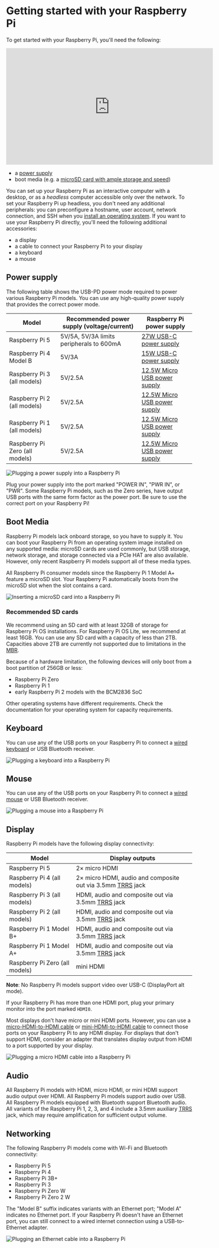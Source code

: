 # Getting started with your Raspberry Pi

To get started with your Raspberry Pi, you'll need the following:
<iframe width="560" height="315" src="https://www.youtube.com/embed/CQtliTJ41ZE" title="YouTube video player" frameborder="0" allow="accelerometer; autoplay; clipboard-write; encrypted-media; gyroscope; picture-in-picture" allowfullscreen></iframe>

- a [power supply](raspberry-pi.adoc#power-supply)
- boot media (e.g. a [microSD card with ample storage and speed](getting-started.adoc#recommended-sd-cards))

You can set up your Raspberry Pi as an interactive computer with a desktop, or as a _headless_ computer accessible only over the network. To set your Raspberry Pi up headless, you don't need any additional peripherals: you can preconfigure a hostname, user account, network connection, and SSH when you [install an operating system](getting-started.adoc#installing-the-operating-system). If you want to use your Raspberry Pi directly, you'll need the following additional accessories:

- a display
- a cable to connect your Raspberry Pi to your display
- a keyboard
- a mouse

## Power supply

The following table shows the USB-PD power mode required to power various Raspberry Pi models. You can use any high-quality power supply that provides the correct power mode.

| Model | Recommended power supply (voltage/current) | Raspberry Pi power supply |
|-------|---------------------------------------------|----------------------------|
| Raspberry Pi 5 | 5V/5A, 5V/3A limits peripherals to 600mA | [27W USB-C power supply](https://www.raspberrypi.com/products/27w-power-supply/) |
| Raspberry Pi 4 Model B | 5V/3A | [15W USB-C power supply](https://www.raspberrypi.com/products/type-c-power-supply/) |
| Raspberry Pi 3 (all models) | 5V/2.5A | [12.5W Micro USB power supply](https://www.raspberrypi.com/products/micro-usb-power-supply/) |
| Raspberry Pi 2 (all models) | 5V/2.5A | [12.5W Micro USB power supply](https://www.raspberrypi.com/products/micro-usb-power-supply/) |
| Raspberry Pi 1 (all models) | 5V/2.5A | [12.5W Micro USB power supply](https://www.raspberrypi.com/products/micro-usb-power-supply/) |
| Raspberry Pi Zero (all models) | 5V/2.5A | [12.5W Micro USB power supply](https://www.raspberrypi.com/products/micro-usb-power-supply/) |

![Plugging a power supply into a Raspberry Pi](images/peripherals/cable-power.png)

Plug your power supply into the port marked "POWER IN", "PWR IN", or "PWR". Some Raspberry Pi models, such as the Zero series, have output USB ports with the same form factor as the power port. Be sure to use the correct port on your Raspberry Pi!

## Boot Media

Raspberry Pi models lack onboard storage, so you have to supply it. You can boot your Raspberry Pi from an operating system image installed on any supported media: microSD cards are used commonly, but USB storage, network storage, and storage connected via a PCIe HAT are also available. However, only recent Raspberry Pi models support all of these media types.

All Raspberry Pi consumer models since the Raspberry Pi 1 Model A+ feature a microSD slot. Your Raspberry Pi automatically boots from the microSD slot when the slot contains a card.

![Inserting a microSD card into a Raspberry Pi](images/peripherals/sd-card.png)

### Recommended SD cards

We recommend using an SD card with at least 32GB of storage for Raspberry Pi OS installations. For Raspberry Pi OS Lite, we recommend at least 16GB. You can use any SD card with a capacity of less than 2TB. Capacities above 2TB are currently not supported due to limitations in the [MBR](https://en.wikipedia.org/wiki/Master_boot_record).

Because of a hardware limitation, the following devices will only boot from a boot partition of 256GB or less:

- Raspberry Pi Zero
- Raspberry Pi 1
- early Raspberry Pi 2 models with the BCM2836 SoC

Other operating systems have different requirements. Check the documentation for your operating system for capacity requirements.

## Keyboard

You can use any of the USB ports on your Raspberry Pi to connect a [wired keyboard](https://www.raspberrypi.com/products/raspberry-pi-keyboard-and-hub/) or USB Bluetooth receiver.

![Plugging a keyboard into a Raspberry Pi](images/peripherals/cable-key.png)

## Mouse

You can use any of the USB ports on your Raspberry Pi to connect a [wired mouse](https://www.raspberrypi.com/products/raspberry-pi-mouse/) or USB Bluetooth receiver.

![Plugging a mouse into a Raspberry Pi](images/peripherals/cable-mouse.png)

## Display

Raspberry Pi models have the following display connectivity:

| Model | Display outputs |
|-------|-----------------|
| Raspberry Pi 5 | 2× micro HDMI |
| Raspberry Pi 4 (all models) | 2× micro HDMI, audio and composite out via 3.5mm [TRRS](http://en.wikipedia.org/wiki/Phone_connector_(audio)#TRRS_standards) jack |
| Raspberry Pi 3 (all models) | HDMI, audio and composite out via 3.5mm [TRRS](http://en.wikipedia.org/wiki/Phone_connector_(audio)#TRRS_standards) jack |
| Raspberry Pi 2 (all models) | HDMI, audio and composite out via 3.5mm [TRRS](http://en.wikipedia.org/wiki/Phone_connector_(audio)#TRRS_standards) jack |
| Raspberry Pi 1 Model B+ | HDMI, audio and composite out via 3.5mm [TRRS](http://en.wikipedia.org/wiki/Phone_connector_(audio)#TRRS_standards) jack |
| Raspberry Pi 1 Model A+ | HDMI, audio and composite out via 3.5mm [TRRS](http://en.wikipedia.org/wiki/Phone_connector_(audio)#TRRS_standards) jack |
| Raspberry Pi Zero (all models) | mini HDMI |

**Note**: No Raspberry Pi models support video over USB-C (DisplayPort alt mode).

If your Raspberry Pi has more than one HDMI port, plug your primary monitor into the port marked `HDMI0`.

Most displays don't have micro or mini HDMI ports. However, you can use a [micro-HDMI-to-HDMI cable](https://www.raspberrypi.com/products/micro-hdmi-to-standard-hdmi-a-cable/) or [mini-HDMI-to-HDMI cable](https://www.raspberrypi.com/products/standard-hdmi-a-male-to-mini-hdmi-c-male-cable/) to connect those ports on your Raspberry Pi to any HDMI display. For displays that don't support HDMI, consider an adapter that translates display output from HDMI to a port supported by your display.

![Plugging a micro HDMI cable into a Raspberry Pi](images/peripherals/cable-hdmi.png)

## Audio

All Raspberry Pi models with HDMI, micro HDMI, or mini HDMI support audio output over HDMI. All Raspberry Pi models support audio over USB. All Raspberry Pi models equipped with Bluetooth support Bluetooth audio. All variants of the Raspberry Pi 1, 2, 3, and 4 include a 3.5mm auxiliary [TRRS](http://en.wikipedia.org/wiki/Phone_connector_(audio)#TRRS_standards) jack, which may require amplification for sufficient output volume.

## Networking

The following Raspberry Pi models come with Wi-Fi and Bluetooth connectivity:

- Raspberry Pi 5
- Raspberry Pi 4
- Raspberry Pi 3B+
- Raspberry Pi 3
- Raspberry Pi Zero W
- Raspberry Pi Zero 2 W

The "Model B" suffix indicates variants with an Ethernet port; "Model A" indicates no Ethernet port. If your Raspberry Pi doesn't have an Ethernet port, you can still connect to a wired internet connection using a USB-to-Ethernet adapter.

![Plugging an Ethernet cable into a Raspberry Pi](images/peripherals/cable-net.png)